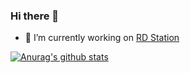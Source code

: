 ### Hi there 👋

- 🔭 I’m currently working on [RD Station](https://github.com/ResultadosDigitais)

[![Anurag's github stats](https://github-readme-stats.vercel.app/api?username=GLOFonseca&count_private=true&theme=synthwave)](https://github.com/anuraghazra/github-readme-stats)
<!--
**GLOFonseca/GLOFonseca** is a ✨ _special_ ✨ repository because its `README.md` (this file) appears on your GitHub profile.

Here are some ideas to get you started:

- 🌱 I’m currently learning ...
- 👯 I’m looking to collaborate on ...
- 🤔 I’m looking for help with ...
- 💬 Ask me about ...
- 📫 How to reach me: ...
- 😄 Pronouns: ...
- ⚡ Fun fact: ...
-->
